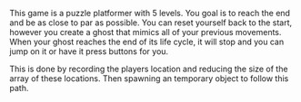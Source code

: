 This game is a puzzle platformer with 5 levels. You goal is to reach the end and be as close to par as possible.
You can reset yourself back to the start, however you create a ghost that mimics all of your previous movements.
When your ghost reaches the end of its life cycle, it will stop and you can jump on it or have it press buttons for you.

This is done by recording the players location and reducing the size of the array of these locations. Then spawning an temporary object to follow this path.